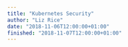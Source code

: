 ```yaml
---
title: "Kubernetes Security"
author: "Liz Rice"
date: "2018-11-06T12:00:00+01:00"
finished: "2018-11-07T12:00:00+01:00"
---
```

